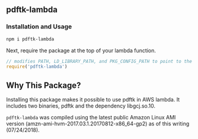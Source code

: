 ## pdftk-lambda

### Installation and Usage

```bash
npm i pdftk-lambda
```

Next, require the package at the top of your lambda function.

```js
// modifies PATH, LD_LIBRARY_PATH, and PKG_CONFIG_PATH to point to the pdftk binary and libgcj.so.10
require('pdftk-lambda')

```

## Why This Package?

Installing this package makes it possible to use pdftk in AWS lambda. It includes two binaries, pdftk and the dependency libgcj.so.10.

`pdftk-lambda` was compiled using the latest public Amazon Linux AMI version (amzn-ami-hvm-2017.03.1.20170812-x86_64-gp2) as of this writing (07/24/2018).

